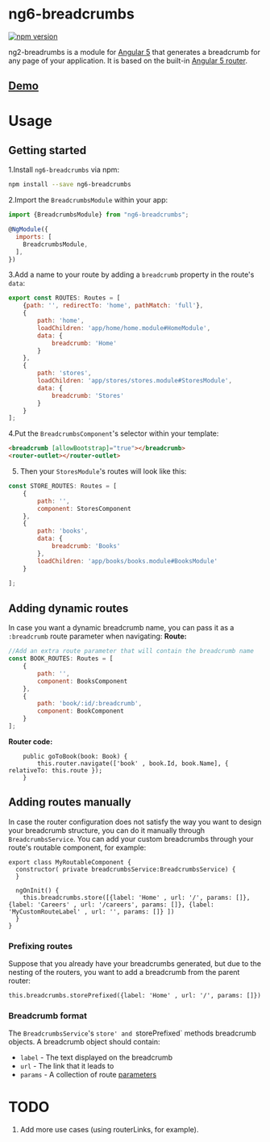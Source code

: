 # ng6-breadcrumbs
[![npm version](https://badge.fury.io/js/ng6-breadcrumbs.svg)](https://badge.fury.io/js/ng6-breadcrumbs)

ng2-breadrumbs is a module for [Angular 5](https://angular.io/) that generates a breadcrumb for any page of your application. It is based on the built-in [Angular 5 router](https://angular.io/docs/ts/latest/guide/router.html).

## [Demo](https://centroida.github.io/ng4-breadcrumbs/)

# Usage

## Getting started

1.Install `ng6-breadcrumbs` via npm:

```bash
npm install --save ng6-breadcrumbs
```

2.Import the `BreadcrumbsModule` within your app:

```js
import {BreadcrumbsModule} from "ng6-breadcrumbs";

@NgModule({
  imports: [
    BreadcrumbsModule,
  ],
})
```

3.Add a name to your route by adding a `breadcrumb` property in the route's `data`:

```js
export const ROUTES: Routes = [
    {path: '', redirectTo: 'home', pathMatch: 'full'},
    {
        path: 'home',
        loadChildren: 'app/home/home.module#HomeModule',
        data: {
            breadcrumb: 'Home'
        }
    },
    {
        path: 'stores',
        loadChildren: 'app/stores/stores.module#StoresModule',
        data: {
            breadcrumb: 'Stores'
        }
    }
];
```

4.Put the `BreadcrumbsComponent`'s selector within your template:

```html
<breadcrumb [allowBootstrap]="true"></breadcrumb>
<router-outlet></router-outlet>
```

5. Then your `StoresModule`'s routes will look like this:

```js
const STORE_ROUTES: Routes = [
    {
        path: '',
        component: StoresComponent
    },
    {
        path: 'books',
        data: {
            breadcrumb: 'Books'
        },
        loadChildren: 'app/books/books.module#BooksModule'
    }

];
```

## Adding dynamic routes

In case you want a dynamic breadcrumb name, you can pass it as a `:breadcrumb` route parameter when navigating:
**Route:**
```js
//Add an extra route parameter that will contain the breadcrumb name
const BOOK_ROUTES: Routes = [
    {
        path: '',
        component: BooksComponent
    },
    {
        path: 'book/:id/:breadcrumb',
        component: BookComponent
    }
];
```
**Router code:**
```
    public goToBook(book: Book) {
        this.router.navigate(['book' , book.Id, book.Name], { relativeTo: this.route });
    }
```


## Adding routes manually

In case the router configuration does not satisfy the way you want to design your breadcrumb structure, you can do it manually through `BreadcrumbsService`. You can add your custom breadcrumbs through your route's routable component, for example:


```
export class MyRoutableComponent {
  constructor( private breadcrumbsService:BreadcrumbsService) {
  }

  ngOnInit() {
    this.breadcrumbs.store([{label: 'Home' , url: '/', params: []},{label: 'Careers' , url: '/careers', params: []}, {label:  'MyCustomRouteLabel' , url: '', params: []} ])
  }
}

```

### Prefixing routes
 Suppose that you already have your breadcrumbs generated, but due to the nesting of the routers, you want to add a breadcrumb from the parent router:

```
this.breadcrumbs.storePrefixed({label: 'Home' , url: '/', params: []})
```

### Breadcrumb format
The `BreadcrumbsService`'s `store' and `storePrefixed` methods breadcrumb objects. A breadcrumb object should contain:
- `label` -  The text displayed on the breadcrumb
- `url` - The link that it leads to
- `params` - A collection of route [parameters](https://angular.io/api/router/Params)


# TODO
 1. Add more use cases (using routerLinks, for example).
